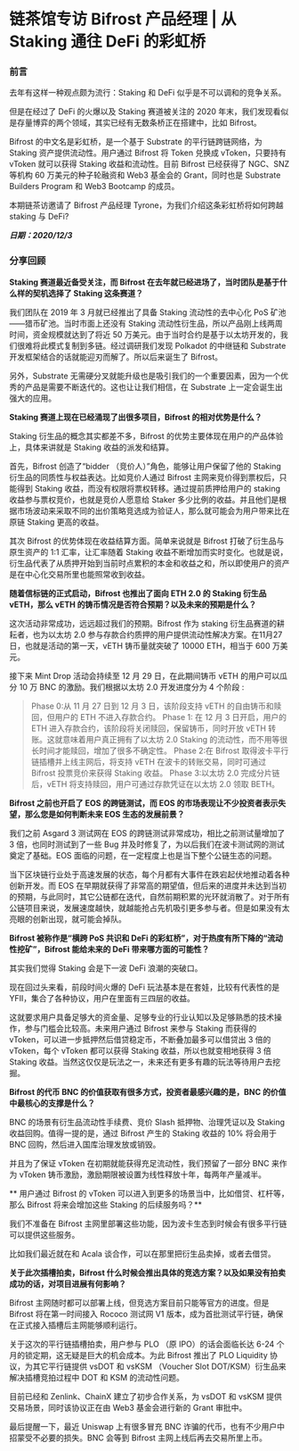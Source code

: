 # 链茶馆专访 Bifrost 产品经理 | 从 Staking 通往 DeFi 的彩虹桥

### 前言

去年有这样一种观点颇为流行：Staking 和 DeFi 似乎是不可以调和的竞争关系。

但是在经过了 DeFi 的火爆以及 Staking 赛道被关注的 2020 年末，我们发现看似是存量博弈的两个领域，其实已经有无数条桥正在搭建中，比如 Bifrost。

Bifrost 的中文名是彩虹桥，是一个基于 Substrate 的平行链跨链网络，为 Staking 资产提供流动性。用户通过 Bifrost 将 Token 兑换成 vToken，只要持有 vToken 就可以获得 Staking 收益和流动性。目前 Bifrost 已经获得了 NGC、SNZ 等机构 60 万美元的种子轮融资和 Web3 基金会的 Grant，同时也是 Substrate Builders Program 和 Web3 Bootcamp 的成员。

本期链茶访邀请了 Bifrost 产品经理 Tyrone，为我们介绍这条彩虹桥将如何跨越 staking 与 DeFi?

***日期：2020/12/3***

### 分享回顾

**Staking 赛道最近备受关注，而 Bifrost 在去年就已经进场了，当时团队是基于什么样的契机选择了 Staking 这条赛道？**

我们团队在 2019 年 3 月就已经推出了具备 Staking 流动性的去中心化 PoS 矿池——猎币矿池。当时市面上还没有 Staking 流动性衍生品，所以产品刚上线两周时间，资金规模就达到了将近 50 万美元。由于当时合约是基于以太坊开发的，我们很难将此模式复制到多链。经过调研我们发现 Polkadot 的中继链和 Substrate 开发框架结合的话就能迎刃而解了。所以后来诞生了 Bifrost。

另外，Substrate 无需硬分叉就能升级也是吸引我们的一个重要因素，因为一个优秀的产品是需要不断迭代的。这也让让我们相信，在 Substrate 上一定会诞生出强大的应用。

**Staking 赛道上现在已经涌现了出很多项目，Bifrost 的相对优势是什么？**

Staking 衍生品的概念其实都差不多，Bifrost 的优势主要体现在用户的产品体验上，具体来讲就是 Staking 收益的派发和结算。

首先，Bifrost 创造了“bidder （竞价人）”角色，能够让用户保留了他的 Staking 衍生品的同质性与权益表达。比如竞价人通过 Bifrost 主网来竞价得到票权后，只能得到 Staking 收益，而没有权限将票权转移。通过提前质押给用户的 staking 收益参与票权竞价，也就是竞价人愿意给 Staker 多少比例的收益。并且他们是根据市场波动来采取不同的出价策略竞选成为验证人，那么就可能会为用户带来比在原链 Staking 更高的收益。

其次 Bifrost 的优势体现在收益结算方面。简单来说就是 Bifrost 打破了衍生品与原生资产的 1:1 汇率，让汇率随着 Staking 收益不断增加而实时变化。也就是说，衍生品代表了从质押开始到当前时点累积的本金和收益之和，所以即使用户的资产是在中心化交易所里也能照常收到收益。

**随着信标链的正式启动，Bifrost 也推出了面向 ETH 2.0 的 Staking 衍生品 vETH，那么 vETH 的铸币情况是否符合预期？以及未来的预期是什么？**

这次活动非常成功，远远超过我们的预期。Bifrost 作为 staking 衍生品赛道的耕耘者，也为以太坊 2.0 参与存款合约质押的用户提供流动性解决方案。在11月27日，也就是活动的第一天，vETH 铸币量就突破了 10000 ETH，相当于 600 万美元。

接下来 Mint Drop 活动会持续至 12 月 29 日，在此期间铸币 vETH 的用户可以瓜分 10 万 BNC 的激励。我们根据以太坊 2.0 开发进度分为 4 个阶段 :

> Phase 0:从 11 月 27 日到 12 月 3 日，该阶段支持 vETH 的自由铸币和赎回，但用户的 ETH 不进入存款合约。
> Phase 1: 在 12 月 3 日开启，用户的 ETH 进入存款合约，该阶段将关闭赎回，保留铸币，同时开放 vETH 转账。这就意味着用户真正拥有了以太坊 2.0 Staking 的流动性，而不用等很长时间才能赎回，增加了很多不确定性。
> Phase 2:在 Bifrost 取得波卡平行链插槽并上线主网后，将支持 vETH 在波卡的转账交易，同时可通过 Bifrost 投票竞价来获得 Staking 收益。
> Phase 3:以太坊 2.0 完成分片链后，vETH 将支持赎回，用户可通过存款凭证在以太坊 2.0 领取 BETH。

**Bifrost 之前也开启了 EOS 的跨链测试，而 EOS 的市场表现让不少投资者表示失望，那么您是如何判断未来 EOS 生态的发展前景？**

我们之前 Asgard 3 测试网在 EOS 的跨链测试非常成功，相比之前测试量增加了 3 倍，也同时测试到了一些 Bug 并及时修复了，为以后我们在波卡测试网的测试奠定了基础。EOS 面临的问题，在一定程度上也是当下整个公链生态的问题。

当下区块链行业处于高速发展的状态，每个月都有大事件在跌宕起伏地推动着各种创新开发。而 EOS 在早期就获得了非常高的期望值，但后来的进度并未达到当初的预期，与此同时，其它公链都在迭代，自然前期积累的光环就消散了。对于所有公链项目来说，发展速度越快，就越能抢占先机吸引更多参与者。但是如果没有太亮眼的创新出现，就可能会掉队。

**Bifrost 被称作是“横跨 PoS 共识和 DeFi 的彩虹桥”，对于热度有所下降的“流动性挖矿”，Bifrost 能给未来的 DeFi 带来哪方面的可能性？**

其实我们觉得 Staking 会是下一波 DeFi 浪潮的突破口。

现在回过头来看，前段时间火爆的 DeFi 玩法基本是在套娃，比较有代表性的是 YFII，集合了各种协议，用户在里面有三四层的收益。

这就要求用户具备足够大的资金量、足够专业的行业认知以及足够熟悉的技术操作，参与门槛会比较高。未来用户通过 Bifrost 来参与 Staking 而获得的 vToken，可以进一步抵押然后借贷稳定币，不断叠加最多可以借贷出 3 倍的 vToken，每个 vToken 都可以获得 Staking 收益，所以也就变相地获得 3 倍 Staking 收益。当然这仅仅是玩法之一，未来还有更多有趣的玩法等待用户去挖掘。

**Bifrost 的代币 BNC 的价值获取有很多方式，投资者最感兴趣的是，BNC 的价值中最核心的支撑是什么？**

BNC 的场景有衍生品流动性手续费、竞价 Slash 抵押物、治理凭证以及 Staking 收益回购。值得一提的是，通过 Bifrost 产生的 Staking 收益的 10% 将会用于 BNC 回购，然后进入国库治理发放或销毁。

并且为了保证 vToken 在初期就能获得充足流动性，我们预留了一部分 BNC 来作为 vToken 铸币激励，激励期限被设置为线性释放十年，每两年产量减半。

** 用户通过 Bifrost 的 vToken 可以进入到更多的场景当中，比如借贷、杠杆等，那么 Bifrost 将来会增加这些 Staking 的后续服务吗？**

我们不准备在 Bifrost 主网里部署这些功能，因为波卡生态到时候会有很多平行链可以提供这些服务。

比如我们最近就在和 Acala 谈合作，可以在那里把衍生品卖掉，或者去借贷。

**关于此次插槽拍卖，Bifrost 什么时候会推出具体的竞选方案？以及如果没有拍卖成功的话，对项目进展有何影响？**

Bifrost 主网随时都可以部署上线，但竞选方案目前只能等官方的进度。但是 Bifrost 将在第一时间接入 Rococo 测试网 V1 版本，成为首批测试平行链，确保在正式接入插槽后主网能够顺利运行。

关于这次的平行链插槽拍卖，用户参与 PLO （原 IPO）的话会面临长达 6-24 个月的锁定期，这无疑是巨大的机会成本。为此 Bifrost 推出了 PLO Liquidity 协议，为其它平行链提供 vsDOT 和 vsKSM （Voucher Slot DOT/KSM）衍生品来解决插槽竞拍过程中 DOT 和 KSM 的流动性问题。

目前已经和 Zenlink、ChainX 建立了初步合作关系，为 vsDOT 和 vsKSM 提供交易场景，同时该协议正在由 Web3 基金会进行新的 Grant 审批中。

最后提醒一下，最近 Uniswap 上有很多冒充 BNC 诈骗的代币，也有不少用户中招蒙受不必要的损失。BNC 会等到 Bifrost 主网上线后再去交易所里上币。

























